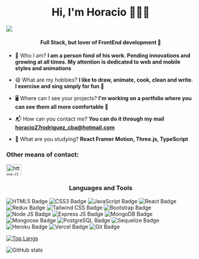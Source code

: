 <h1 align="center">Hi, I'm Horacio 👨🏽‍💻</h1>

<img align="center" src='https://i.postimg.cc/HnDf6zD7/Web-Developer-MOBILEd-EVELOPER-Pixel-Art-Animations-Announcer-1.png'/>
<h4 align="center">Full Stack, but lover of FrontEnd development 🦦</h4>


- 💬 Who I am?
**I am a person fond of his work. Pending innovations and growing at all times. My attention is dedicated to web and mobile styles and animations**

- 😄 What are my hobbies?
**I like to draw, animate, cook, clean and write. I exercise and sing simply for fun 🧘**

- 🖥 Where can I see your projects?
**I'm working on a portfolio where you can see them all more comfortable 🐣**

- 📬 How can you contact me?
**You can do it through my mail horacio27rodriguez_cba@hotmail.com**

- 🌱 What are you studying?
**React Framer Motion, Three.js, TypeScript**


<h3 align="left">Other means of contact:</h3>
<p align="left">
<a href="https://www.linkedin.com/in/horacio-rodriguez-cba/" target="blank"><img align="center" src="https://raw.githubusercontent.com/rahuldkjain/github-profile-readme-generator/master/src/images/icons/Social/linked-in-alt.svg" alt="https://www.linkedin.com/in/enzods/" height="30" width="40" /></a>
</p>

<div>
<h3 align="center">Languages and Tools</h3>

![HTML5 Badge](https://img.shields.io/badge/HTML5-E34F26?style=for-the-badge&logo=html5&logoColor=white)
![CSS3 Badge](https://img.shields.io/badge/CSS3-1572B6?style=for-the-badge&logo=css3&logoColor=white)
![JavaScript Badge](https://img.shields.io/badge/JavaScript-F7DF1E?style=for-the-badge&logo=javascript&logoColor=black)
![React Badge](https://img.shields.io/badge/React-20232A?style=for-the-badge&logo=react&logoColor=61DAFB)
![Redux Badge](https://img.shields.io/badge/Redux-593D88?style=for-the-badge&logo=redux&logoColor=white)
![Tailwind CSS Badge](https://img.shields.io/badge/Tailwind_CSS-38B2AC?style=for-the-badge&logo=tailwind-css&logoColor=white)
![Bootstrap Badge](https://img.shields.io/badge/Bootstrap-563D7C?style=for-the-badge&logo=bootstrap&logoColor=white)
![Node JS Badge](https://img.shields.io/badge/Node.js-43853D?style=for-the-badge&logo=node.js&logoColor=white)
![Express JS Badge](https://img.shields.io/badge/Express.js-404D59?style=for-the-badge)
![MongoDB Badge](https://img.shields.io/badge/MongoDB-4EA94B?style=for-the-badge&logo=mongodb&logoColor=white)
![Mongoose Badge](https://img.shields.io/badge/Mongoose-404D59?style=for-the-badge)
![PostgreSQL Badge](https://img.shields.io/badge/PostgreSQL-316192?style=for-the-badge&logo=postgresql&logoColor=white)
![Sequelize Badge](https://img.shields.io/badge/sequelize-323330?style=for-the-badge&logo=sequelize&logoColor=blue)
![Heroku Badge](https://img.shields.io/badge/Heroku-430098?style=for-the-badge&logo=heroku&logoColor=white)
![Vercel Badge](	https://img.shields.io/badge/Vercel-100000?style=for-the-badge&logo=vercel&logoColor=white)
![Git Badge](https://img.shields.io/badge/GIT-E44C30?style=for-the-badge&logo=git&logoColor=white)

</div>

[![Top Langs](https://github-readme-stats.vercel.app/api/top-langs/?username=AngelRRand&layout=compact)](https://github.com/anuraghazra/github-readme-stats) 

![GitHub stats](https://github-readme-stats.vercel.app/api?username=AngelRRand&show_icons=true&count_private=true)

